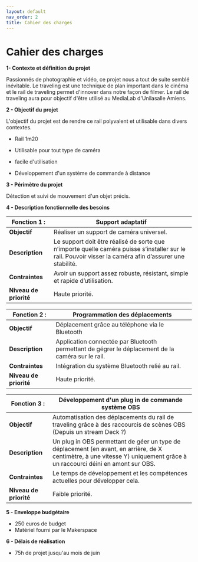 ```yaml
---
layout: default
nav_order: 2
title: Cahier des charges 
---
```


# Cahier des charges 
**1- Contexte et définition du projet**

Passionnés de photographie et vidéo, ce projet nous a tout de suite semblé inévitable. Le traveling est une technique de plan important dans le cinéma et le rail de traveling permet d'innover dans notre façon de filmer. Le rail de traveling aura pour objectif d'être utilisé au MediaLab d'Unilasalle Amiens. 

**2 - Objectif du projet**

L'objectif du projet est de rendre ce rail polyvalent et utilisable dans divers contextes.

- Rail 1m20

- Utilisable pour tout type de caméra

- facile d'utilisation

- Développement d'un système de commande à distance

**3 - Périmètre du projet** 

Détection et suivi de mouvement d'un objet précis.

**4 - Description fonctionnelle des besoins**

| **Fonction 1 :** |          Support adaptatif                            |
|------------------------------------|--------------------------------------|
| **Objectif**                      | Réaliser un support de caméra universel. |
| **Description**                    | Le support doit être réalisé de sorte que n’importe quelle caméra puisse s’installer sur le rail. Pouvoir visser la caméra afin d’assurer une stabilité. |
| **Contraintes**                    | Avoir un support assez robuste, résistant, simple et rapide d’utilisation. |
| **Niveau de priorité**             | Haute priorité. |

| **Fonction 2 :** |          Programmation des déplacements                            |
|------------------------------------|--------------------------------------|
| **Objectif**                      | Déplacement grâce au téléphone via le Bluetooth |
| **Description**                    | Application connectée par Bluetooth permettant de gégrer le déplacement de la caméra sur le rail. |
| **Contraintes**                    | Intégration du système Bluetooth relié au rail. |
| **Niveau de priorité**             | Haute priorité. |

| **Fonction 3 :** |          Développement d'un plug in de commande système OBS           |
|------------------------------------|--------------------------------------|
| **Objectif**                      | Automatisation des déplacements du rail de traveling grâce à des raccourcis de scènes OBS (Depuis un stream Deck ?) |
| **Description**                    | Un plug in OBS permettant de géer un type de déplacement (en avant, en arrière, de X centimètre, à une vitesse Y) uniquement grâce à un raccourci déini en amont sur OBS. |
| **Contraintes**                    | Le temps de développement et les compétences actuelles pour développer cela. |
| **Niveau de priorité**             | Faible priorité. |

**5 - Enveloppe budgétaire**
- 250 euros de budget 
- Matériel fourni par le Makerspace

**6 - Délais de réalisation**
- 75h de projet jusqu'au mois de juin 